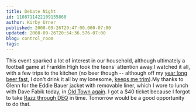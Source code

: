 ```yaml
---
title: Debate Night
id: 1108711422109155860
author: Kirby Urner
published: 2008-09-26T20:47:00.000-07:00
updated: 2008-09-26T20:54:36.576-07:00
blog: control_room
tags: 
---
```


[](https://blogger.googleusercontent.com/img/b/R29vZ2xl/AVvXsEhW_DSmWhx8EC3nLaKkWN99SQ_n7ZjSKEUkG6270eVERBASoB-1e8WVSNDbdx9MPFJ2vPe4x8UszltmxpTROkFwj0DyJmX5Vwziu3uSLL1LOcMnNkpImLWgv56MtUGTmsqG1v5l/s1600-h/debates.png)This event sparked a lot of interest in our household, although ultimately a football game at Franklin High took the teens' attention away.I watched it all, with a few trips to the kitchen (no beer though -- although off my [year long beer fast](http://mybizmo.blogspot.com/2008/02/beer-note.html), I don't drink it all by my lonesome, [keeps me trim](http://controlroom.blogspot.com/2007/12/weight-loss.html)).My thanks to Glenn for the Eddie Bauer jacket with removable liner, which I wore to lunch with Dave Fabik today, in [Old Town again](http://mybizmo.blogspot.com/2008/01/lunch-in-old-town.html).  I got a $40 ticket because I forgot to take [Razz through DEQ](http://mybizmo.blogspot.com/2006/07/deq.html) in time.  Tomorrow would be a good opportunity to do that.